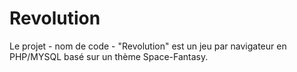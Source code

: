 Revolution
==========
Le projet - nom de code - "Revolution" est un jeu par navigateur en PHP/MYSQL basé sur un thème Space-Fantasy.